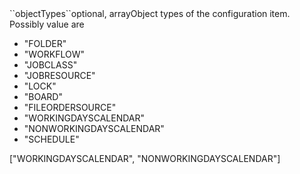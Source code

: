 <tr><td>``objectTypes``</td><td>optional, array</td><td>Object types of the configuration item. Possibly value are 
<ul><li>"FOLDER"</li>
    <li>"WORKFLOW"</li>
    <li>"JOBCLASS"</li>
    <li>"JOBRESOURCE"</li>
    <li>"LOCK"</li>
    <li>"BOARD"</li>
    <li>"FILEORDERSOURCE"</li>
    <li>"WORKINGDAYSCALENDAR"</li>
    <li>"NONWORKINGDAYSCALENDAR"</li>
    <li>"SCHEDULE"</li></ul>
</td><td>["WORKINGDAYSCALENDAR", "NONWORKINGDAYSCALENDAR"]</td><td></td></tr>
